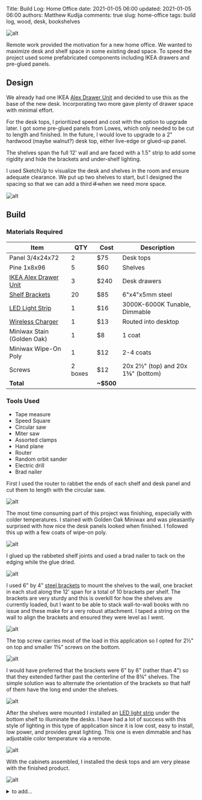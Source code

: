 Title: Build Log: Home Office
date: 2021-01-05 06:00
updated: 2021-01-05 06:00
authors: Matthew Kudija
comments: true
slug: home-office
tags: build log, wood, desk, bookshelves

<!-- PELICAN_BEGIN_SUMMARY -->
![alt]({static}../images/home-office/finished.jpg)

Remote work provided the motivation for a new home office. We wanted to maximize desk and shelf space in some existing dead space. To speed the project used some prefabricated components including IKEA drawers and pre-glued panels.

<!-- PELICAN_END_SUMMARY -->


## Design

We already had one IKEA [Alex Drawer Unit](https://www.ikea.com/us/en/p/alex-drawer-unit-white-10192824/) and decided to use this as the base of the new desk. Incorporating two more gave plenty of drawer space with minimal effort. 

For the desk tops, I prioritized speed and cost with the option to upgrade later. I got some pre-glued panels from Lowes, which only needed to be cut to length and finished. In the future, I would love to upgrade to a 2" hardwood (maybe walnut?) desk top, either live-edge or glued-up panel. 

The shelves span the full 12' wall and are faced with a 1.5" strip to add some rigidity and hide the brackets and under-shelf lighting. 

I used SketchUp to visualize the desk and shelves in the room and ensure adequate clearance. We put up two shelves to start, but I designed the spacing so that we can add a third  i̶f̶ when we need more space.

![alt]({static}../images/home-office/03-design.png)




## Build
### Materials Required

| Item                                                                                                                                                                                  | QTY       | Cost    | Description                               |
|-----------------------------------------------------------------------------------------------------------------------------------------------------------------------------------    |-------    |------------   |---------------------------------------    |
| Panel 3/4x24x72                                                                                                                                                                       | 2         | $75           | Desk tops                                 |
| Pine 1x8x96                                                                                                                                                                           | 5         | $60           | Shelves                                   |
| [IKEA Alex Drawer Unit](https://www.ikea.com/us/en/p/alex-drawer-unit-white-10192824/)                                                                                                | 3         | $240          |  Desk drawers                                         |
| [Shelf Brackets](https://www.amazon.com/gp/product/B07X4J2WSL/ref=ppx_yo_dt_b_asin_title_o00_s00?ie=UTF8&psc=1)                                                                     | 20        | $85           | 6"x4"x5mm steel                           |
| [LED Light Strip](https://www.amazon.com/gp/product/B086TVBSQ9/ref=ppx_yo_dt_b_asin_title_o01_s00?ie=UTF8&psc=1)                                                                    | 1         | $16           | 3000K-6000K Tunable, Dimmable             |
| [Wireless Charger](https://www.amazon.com/TOZO-Wireless-Upgraded-Sleep-Friendly-FastCharging/dp/B07FM8R7J1/ref=sr_1_3?dchild=1&keywords=wireless+charger&qid=1609854850&sr=8-3)     | 1         | $13           | Routed into desktop                       |
| Miniwax Stain (Golden Oak)                                                                                                                                                            | 1         | $8            | 1 coat                                    |
| Miniwax Wipe-On Poly                                                                                                                                                                  | 1         | $12           | 2-4 coats                                 |
| Screws                                                                                                                                                                                | 2 boxes   | $12           | 20x 2½" (top) and 20x 1⅝" (bottom)     |
| **Total**                                                                                                                                                                             |           | **~$500**     |                                           |


### Tools Used
- Tape measure
- Speed Square
- Circular saw
- Miter saw
- Assorted clamps
- Hand plane
- Router
- Random orbit sander
- Electric drill
- Brad nailer

First I used the router to rabbet the ends of each shelf and desk panel and cut them to length with the circular saw.

![alt]({static}../images/home-office/04.jpg)

The most time consuming part of this project was finishing, especially with colder temperatures. I stained with Golden Oak Miniwax and was pleasantly surprised with how nice the desk panels looked when finished. I followed this up with a few coats of wipe-on poly.

![alt]({static}../images/home-office/05.jpg)

I glued up the rabbeted shelf joints and used a brad nailer to tack on the edging while the glue dried. 

![alt]({static}../images/home-office/11.jpg)


I used 6" by 4" [steel brackets](https://www.amazon.com/gp/product/B07X4J2WSL/ref=ppx_yo_dt_b_asin_title_o00_s00?ie=UTF8&psc=1) to mount the shelves to the wall, one bracket in each stud along the 12' span for a total of 10 brackets per shelf. The brackets are very sturdy and this is overkill for how the shelves are currently loaded, but I want to be able to stack wall-to-wall books with no issue and these make for a very robust attachment. I taped a string on the wall to align the brackets and ensured they were level as I went.

![alt]({static}../images/home-office/15.jpg)

The top screw carries most of the load in this application so I opted for 2½" on top and smaller 1⅝" screws on the bottom.

![alt]({static}../images/home-office/16.jpg)

I would have preferred that the brackets were 6" by 6" (rather than 4") so that they extended farther past the centerline of the 8¾" shelves. The simple solution was to alternate the orientation of the brackets so that half of them have the long end under the shelves.

![alt]({static}../images/home-office/17.jpg)

After the shelves were mounted I installed an [LED light strip](https://www.amazon.com/gp/product/B086TVBSQ9/ref=ppx_yo_dt_b_asin_title_o01_s00?ie=UTF8&psc=1) under the bottom shelf to illuminate the desks. I have had a lot of success with this style of lighting in this type of application since it is low cost, easy to install, low power, and provides great lighting. This one is even dimmable and has adjustable color temperature via a remote.

![alt]({static}../images/home-office/23.jpg)

With the cabinets assembled, I installed the desk tops and am very please with the finished product. 

![alt]({static}../images/home-office/finished.jpg)

<details>
    <summary>to add...</summary>
- routed cable areas
- routed wireless charger
</details>


